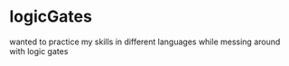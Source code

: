 # logicGates
wanted to practice my skills in different languages while messing around with logic gates
